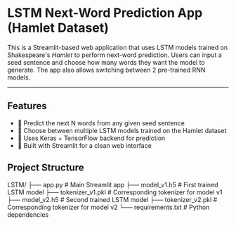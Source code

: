 # LSTM Next-Word Prediction App (Hamlet Dataset)

This is a Streamlit-based web application that uses LSTM models trained on Shakespeare's *Hamlet* to perform next-word prediction. Users can input a seed sentence and choose how many words they want the model to generate. The app also allows switching between 2 pre-trained RNN models.

---

## Features

- 📜 Predict the next N words from any given seed sentence
- 🧠 Choose between multiple LSTM models trained on the Hamlet dataset
- 🧰 Uses Keras + TensorFlow backend for prediction
- 🎨 Built with Streamlit for a clean web interface

## Project Structure
LSTM/
├── app.py # Main Streamlit app
├── model_v1.h5 # First trained LSTM model
├── tokenizer_v1.pkl # Corresponding tokenizer for model v1
├── model_v2.h5 # Second trained LSTM model
├── tokenizer_v2.pkl # Corresponding tokenizer for model v2
└── requirements.txt # Python dependencies
